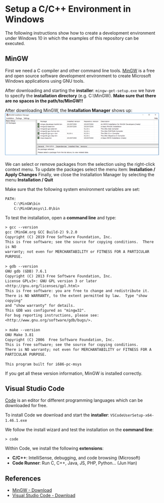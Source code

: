 # Setup a C/C++ Environment in Windows 

The following instructions show how to create a development environment under Windows 10 in which 
the examples of this repository can be executed.

## MinGW
First we need a C compiler and other command line tools.
[MinGW](https://osdn.net/projects/mingw/releases/) 
is a free and open source software development environment to create Microsoft Windows 
applications using GNU tools.

After downloading and starting the **installer**: `mingw-get-setup.exe` 
we have to specify the **installation directory** (e.g. C:\MinGW). 
**Make sure that there are no spaces in the path/to/MinGW!!**

After downloading MinGW, the **Installation Manager** shows up:
![Modules](figures/InstallationManager.png)

We can select or remove packages from the selection using the right-click context menu.
To update the packages select the menu item: **Installation / Apply Changes**
Finally, we close the Installation Manager by selecting the menu **Installation / Quit**

Make sure that the following system environment variables are set:
```
PATH:
    C:\MinGW\bin 
    C:\MinGW\msys\1.0\bin 	
```

To test the installation, open a **command line** and type:
```
> gcc --version
gcc (MinGW.org GCC Build-2) 9.2.0
Copyright (C) 2019 Free Software Foundation, Inc.
This is free software; see the source for copying conditions.  There is NO
warranty; not even for MERCHANTABILITY or FITNESS FOR A PARTICULAR PURPOSE.

> gdb --version
GNU gdb (GDB) 7.6.1
Copyright (C) 2013 Free Software Foundation, Inc.
License GPLv3+: GNU GPL version 3 or later <http://gnu.org/licenses/gpl.html>
This is free software: you are free to change and redistribute it.
There is NO WARRANTY, to the extent permitted by law.  Type "show copying"
and "show warranty" for details.
This GDB was configured as "mingw32".
For bug reporting instructions, please see:
<http://www.gnu.org/software/gdb/bugs/>.

> make --version
GNU Make 3.81
Copyright (C) 2006  Free Software Foundation, Inc.
This is free software; see the source for copying conditions.
There is NO warranty; not even for MERCHANTABILITY or FITNESS FOR A
PARTICULAR PURPOSE.

This program built for i686-pc-msys
```

If you get all these version information, MinGW is installed correctly.

## Visual Studio Code

[Code](https://code.visualstudio.com/) is an editor for different programming languages which can be downloaded for free.


To install Code we download and start the **installer**: `VSCodeUserSetup-x64-1.46.1.exe`

We follow the install wizard and test the installation on the **command line**:
```
> code
```

Within Code, we install the following **extensions**:
* **C/C++**: IntelliSense, debugging, and code browsing (Microsoft)
* **Code Runner**: Run C, C++, Java, JS, PHP, Python... (Jun Han)


## References
* [MinGW - Download](https://osdn.net/projects/mingw/releases/) 
* [Visual Studio Code - Download](https://code.visualstudio.com/)
